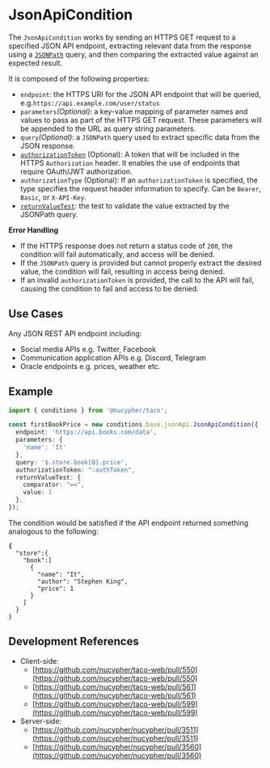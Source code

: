 # JsonApiCondition

The `JsonApiCondition` works by sending an HTTPS GET request to a specified JSON API endpoint, extracting relevant data from the response using a [`JSONPath`](https://goessner.net/articles/JsonPath/) query, and then comparing the extracted value against an expected result.

It is composed of the following properties:

* `endpoint`: the HTTPS URI for the JSON API endpoint that will be queried, e.g.`https://api.example.com/user/status`
* `parameters`_(Optional)_: a key-value mapping of parameter names and values to pass as part of the HTTPS GET request. These parameters will be appended to the URL as query string parameters.
* `query`_(Optional)_: a `JSONPath` query used to extract specific data from the JSON response.
* [`authorizationToken`](./#authorization) (Optional): A token that will be included in the HTTPS `Authorization` header. It enables the use of endpoints that require OAuth/JWT authorization.&#x20;
* `authorizationType` (Optional): If an `authorizationToken` is specified, the type specifies the request header information to specify. Can be `Bearer`, `Basic`, or `X-API-Key`.
* [`returnValueTest`](../#returnvaluetest): the test to validate the value extracted by the JSONPath query.&#x20;

**Error Handling**

* If the HTTPS response does not return a status code of `200`, the condition will fail automatically, and access will be denied.
* If the `JSONPath` query is provided but cannot properly extract the desired value, the condition will fail, resulting in access being denied.
* If an invalid `authorizationToken` is provided, the call to the API will fail, causing the condition to fail and access to be denied.

## **Use Cases**

Any JSON REST API endpoint including:

* Social media APIs e.g. Twitter, Facebook
* Communication application APIs e.g. Discord, Telegram
* Oracle endpoints e.g. prices, weather etc.

## Example

```typescript
import { conditions } from '@nucypher/taco';

const firstBookPrice = new conditions.base.jsonApi.JsonApiCondition({
  endpoint: 'https://api.books.com/data',
  parameters: {
    'name': 'It'
  },
  query: '$.store.book[0].price',
  authorizationToken: ":authToken",
  returnValueTest: {
    comparator: "==",
    value: 1
  },
});
```

The condition would be satisfied if the API endpoint returned something analogous to the following:

<pre class="language-json"><code class="lang-json"><strong>{  
</strong>  "store":{
    "book":[
      {
        "name": "It",
        "author": "Stephen King",
        "price": 1
      }
    ]
  }
}
</code></pre>

## Development References

* Client-side:
  * [https://github.com/nucypher/taco-web/pull/550](https://github.com/nucypher/taco-web/pull/550)
  * [https://github.com/nucypher/taco-web/pull/561](https://github.com/nucypher/taco-web/pull/561)
  * [https://github.com/nucypher/taco-web/pull/599](https://github.com/nucypher/taco-web/pull/599)
* Server-side:&#x20;
  * [https://github.com/nucypher/nucypher/pull/3511](https://github.com/nucypher/nucypher/pull/3511)
  * [https://github.com/nucypher/nucypher/pull/3560](https://github.com/nucypher/nucypher/pull/3560)
